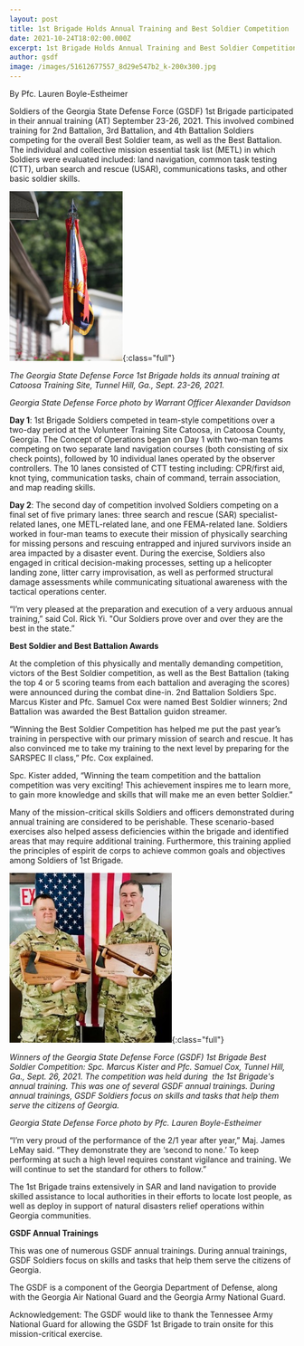 ```yaml
---
layout: post
title: 1st Brigade Holds Annual Training and Best Soldier Competition
date: 2021-10-24T18:02:00.000Z
excerpt: 1st Brigade Holds Annual Training and Best Soldier Competition
author: gsdf
image: /images/51612677557_8d29e547b2_k-200x300.jpg
---
```

By Pfc. Lauren Boyle-Estheimer

Soldiers of the Georgia State Defense Force (GSDF) 1st Brigade participated in their annual training (AT) September 23-26, 2021. This involved combined training for 2nd Battalion, 3rd Battalion, and 4th Battalion Soldiers competing for the overall Best Soldier team, as well as the Best Battalion. The individual and collective mission essential task list (METL) in which Soldiers were evaluated included: land navigation, common task testing (CTT), urban search and rescue (USAR), communications tasks, and other basic soldier skills.

![](/images/51612677557_8d29e547b2_k-200x300.jpg){:class="full"}

*The Georgia State Defense Force 1st Brigade holds its annual training at Catoosa Training Site, Tunnel Hill, Ga., Sept. 23-26, 2021.* 

*Georgia State Defense Force photo by Warrant Officer Alexander Davidson*

**Day 1**: 1st Brigade Soldiers competed in team-style competitions over a two-day period at the Volunteer Training Site Catoosa, in Catoosa County, Georgia. The Concept of Operations began on Day 1 with two-man teams competing on two separate land navigation courses (both consisting of six check points), followed by 10 individual lanes operated by the observer controllers. The 10 lanes consisted of CTT testing including: CPR/first aid, knot tying, communication tasks, chain of command, terrain association, and map reading skills.

**Day 2**: The second day of competition involved Soldiers competing on a final set of five primary lanes: three search and rescue (SAR) specialist-related lanes, one METL-related lane, and one FEMA-related lane. Soldiers worked in four-man teams to execute their mission of physically searching for missing persons and rescuing entrapped and injured survivors inside an area impacted by a disaster event. During the exercise, Soldiers also engaged in critical decision-making processes, setting up a helicopter landing zone, litter carry improvisation, as well as performed structural damage assessments while communicating situational awareness with the tactical operations center.

“I’m very pleased at the preparation and execution of a very arduous annual training,” said Col. Rick Yi. "Our Soldiers prove over and over they are the best in the state.”

**Best Soldier and Best Battalion Awards**

At the completion of this physically and mentally demanding competition, victors of the Best Soldier competition, as well as the Best Battalion (taking the top 4 or 5 scoring teams from each battalion and averaging the scores) were announced during the combat dine-in. 2nd Battalion Soldiers Spc. Marcus Kister and Pfc. Samuel Cox were named Best Soldier winners; 2nd Battalion was awarded the Best Battalion guidon streamer.

“Winning the Best Soldier Competition has helped me put the past year’s training in perspective with our primary mission of search and rescue. It has also convinced me to take my training to the next level by preparing for the SARSPEC II class,” Pfc. Cox explained.

Spc. Kister added, “Winning the team competition and the battalion competition was very exciting! This achievement inspires me to learn more, to gain more knowledge and skills that will make me an even better Soldier.”

Many of the mission-critical skills Soldiers and officers demonstrated during annual training are considered to be perishable. These scenario-based exercises also helped assess deficiencies within the brigade and identified areas that may require additional training. Furthermore, this training applied the principles of espirit de corps to achieve common goals and objectives among Soldiers of 1st Brigade.

![*Winners of the Georgia State Defense Force (GSDF) 1st Brigade Best Soldier Competition: Spc. Marcus Kister and Pfc. Samuel Cox, Tunnel Hill, Ga., Sept. 26, 2021. The competition was held during  the 1st Brigade's annual training. This was one of several GSDF annual trainings. During annual trainings, GSDF Soldiers focus on skills and tasks that help them serve the citizens of Georgia.*](/images/51608624353_b16d252a58_o-287x300.jpg){:class="full"}

*Winners of the Georgia State Defense Force (GSDF) 1st Brigade Best Soldier Competition: Spc. Marcus Kister and Pfc. Samuel Cox, Tunnel Hill, Ga., Sept. 26, 2021. The competition was held during  the 1st Brigade's annual training. This was one of several GSDF annual trainings. During annual trainings, GSDF Soldiers focus on skills and tasks that help them serve the citizens of Georgia.*              

*Georgia State Defense Force photo by Pfc. Lauren Boyle-Estheimer*

“I’m very proud of the performance of the 2/1 year after year,” Maj. James LeMay said. “They demonstrate they are ‘second to none.’ To keep performing at such a high level requires constant vigilance and training. We will continue to set the standard for others to follow.”

The 1st Brigade trains extensively in SAR and land navigation to provide skilled assistance to local authorities in their efforts to locate lost people, as well as deploy in support of natural disasters relief operations within Georgia communities.

**GSDF Annual Trainings**

This was one of numerous GSDF annual trainings. During annual trainings, GSDF Soldiers focus on skills and tasks that help them serve the citizens of Georgia.

The GSDF is a component of the Georgia Department of Defense, along with the Georgia Air National Guard and the Georgia Army National Guard.

Acknowledgement: The GSDF would like to thank the Tennessee Army National Guard for allowing the GSDF 1st Brigade to train onsite for this mission-critical exercise.
